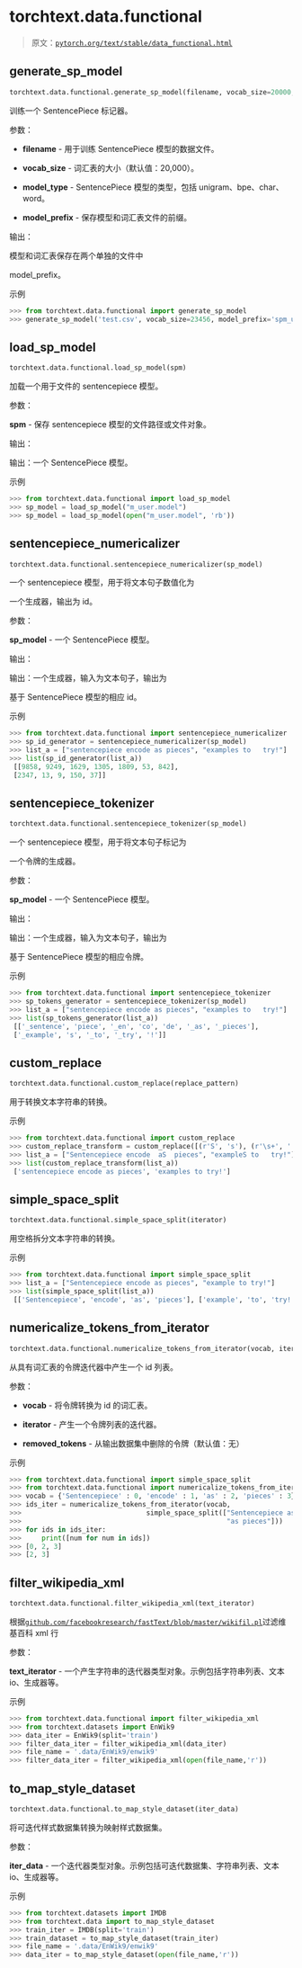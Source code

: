 # torchtext.data.functional

> 原文：[`pytorch.org/text/stable/data_functional.html`](https://pytorch.org/text/stable/data_functional.html)

## generate_sp_model

```py
torchtext.data.functional.generate_sp_model(filename, vocab_size=20000, model_type='unigram', model_prefix='m_user')
```

训练一个 SentencePiece 标记器。

参数：

+   **filename** - 用于训练 SentencePiece 模型的数据文件。

+   **vocab_size** - 词汇表的大小（默认值：20,000）。

+   **model_type** - SentencePiece 模型的类型，包括 unigram、bpe、char、word。

+   **model_prefix** - 保存模型和词汇表文件的前缀。

输出：

模型和词汇表保存在两个单独的文件中

model_prefix。

示例

```py
>>> from torchtext.data.functional import generate_sp_model
>>> generate_sp_model('test.csv', vocab_size=23456, model_prefix='spm_user') 
```

## load_sp_model

```py
torchtext.data.functional.load_sp_model(spm)
```

加载一个用于文件的 sentencepiece 模型。

参数：

**spm** - 保存 sentencepiece 模型的文件路径或文件对象。

输出：

输出：一个 SentencePiece 模型。

示例

```py
>>> from torchtext.data.functional import load_sp_model
>>> sp_model = load_sp_model("m_user.model")
>>> sp_model = load_sp_model(open("m_user.model", 'rb')) 
```

## sentencepiece_numericalizer

```py
torchtext.data.functional.sentencepiece_numericalizer(sp_model)
```

一个 sentencepiece 模型，用于将文本句子数值化为

一个生成器，输出为 id。

参数：

**sp_model** - 一个 SentencePiece 模型。

输出：

输出：一个生成器，输入为文本句子，输出为

基于 SentencePiece 模型的相应 id。

示例

```py
>>> from torchtext.data.functional import sentencepiece_numericalizer
>>> sp_id_generator = sentencepiece_numericalizer(sp_model)
>>> list_a = ["sentencepiece encode as pieces", "examples to   try!"]
>>> list(sp_id_generator(list_a))
 [[9858, 9249, 1629, 1305, 1809, 53, 842],
 [2347, 13, 9, 150, 37]] 
```

## sentencepiece_tokenizer

```py
torchtext.data.functional.sentencepiece_tokenizer(sp_model)
```

一个 sentencepiece 模型，用于将文本句子标记为

一个令牌的生成器。

参数：

**sp_model** - 一个 SentencePiece 模型。

输出：

输出：一个生成器，输入为文本句子，输出为

基于 SentencePiece 模型的相应令牌。

示例

```py
>>> from torchtext.data.functional import sentencepiece_tokenizer
>>> sp_tokens_generator = sentencepiece_tokenizer(sp_model)
>>> list_a = ["sentencepiece encode as pieces", "examples to   try!"]
>>> list(sp_tokens_generator(list_a))
 [['_sentence', 'piece', '_en', 'co', 'de', '_as', '_pieces'],
 ['_example', 's', '_to', '_try', '!']] 
```

## custom_replace

```py
torchtext.data.functional.custom_replace(replace_pattern)
```

用于转换文本字符串的转换。

示例

```py
>>> from torchtext.data.functional import custom_replace
>>> custom_replace_transform = custom_replace([(r'S', 's'), (r'\s+', ' ')])
>>> list_a = ["Sentencepiece encode  aS  pieces", "exampleS to   try!"]
>>> list(custom_replace_transform(list_a))
 ['sentencepiece encode as pieces', 'examples to try!'] 
```

## simple_space_split

```py
torchtext.data.functional.simple_space_split(iterator)
```

用空格拆分文本字符串的转换。

示例

```py
>>> from torchtext.data.functional import simple_space_split
>>> list_a = ["Sentencepiece encode as pieces", "example to try!"]
>>> list(simple_space_split(list_a))
 [['Sentencepiece', 'encode', 'as', 'pieces'], ['example', 'to', 'try!']] 
```

## numericalize_tokens_from_iterator

```py
torchtext.data.functional.numericalize_tokens_from_iterator(vocab, iterator, removed_tokens=None)
```

从具有词汇表的令牌迭代器中产生一个 id 列表。

参数：

+   **vocab** - 将令牌转换为 id 的词汇表。

+   **iterator** - 产生一个令牌列表的迭代器。

+   **removed_tokens** - 从输出数据集中删除的令牌（默认值：无）

示例

```py
>>> from torchtext.data.functional import simple_space_split
>>> from torchtext.data.functional import numericalize_tokens_from_iterator
>>> vocab = {'Sentencepiece' : 0, 'encode' : 1, 'as' : 2, 'pieces' : 3}
>>> ids_iter = numericalize_tokens_from_iterator(vocab,
>>>                               simple_space_split(["Sentencepiece as pieces",
>>>                                                   "as pieces"]))
>>> for ids in ids_iter:
>>>     print([num for num in ids])
>>> [0, 2, 3]
>>> [2, 3] 
```

## filter_wikipedia_xml

```py
torchtext.data.functional.filter_wikipedia_xml(text_iterator)
```

根据[`github.com/facebookresearch/fastText/blob/master/wikifil.pl`](https://github.com/facebookresearch/fastText/blob/master/wikifil.pl)过滤维基百科 xml 行

参数：

**text_iterator** - 一个产生字符串的迭代器类型对象。示例包括字符串列表、文本 io、生成器等。

示例

```py
>>> from torchtext.data.functional import filter_wikipedia_xml
>>> from torchtext.datasets import EnWik9
>>> data_iter = EnWik9(split='train')
>>> filter_data_iter = filter_wikipedia_xml(data_iter)
>>> file_name = '.data/EnWik9/enwik9'
>>> filter_data_iter = filter_wikipedia_xml(open(file_name,'r')) 
```

## to_map_style_dataset

```py
torchtext.data.functional.to_map_style_dataset(iter_data)
```

将可迭代样式数据集转换为映射样式数据集。

参数：

**iter_data** - 一个迭代器类型对象。示例包括可迭代数据集、字符串列表、文本 io、生成器等。

示例

```py
>>> from torchtext.datasets import IMDB
>>> from torchtext.data import to_map_style_dataset
>>> train_iter = IMDB(split='train')
>>> train_dataset = to_map_style_dataset(train_iter)
>>> file_name = '.data/EnWik9/enwik9'
>>> data_iter = to_map_style_dataset(open(file_name,'r')) 
```
